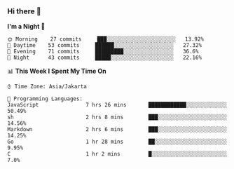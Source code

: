 ### Hi there 👋

<!--
**rmsubekti/rmsubekti** is a ✨ _special_ ✨ repository because its `README.md` (this file) appears on your GitHub profile.

Here are some ideas to get you started:

- 🔭 I’m currently working on ...
- 🌱 I’m currently learning ...
- 👯 I’m looking to collaborate on ...
- 🤔 I’m looking for help with ...
- 💬 Ask me about ...
- 📫 How to reach me: ...
- 😄 Pronouns: ...
- ⚡ Fun fact: ...
-->

<!--START_SECTION:waka-->
**I'm a Night 🦉** 

```text
🌞 Morning    27 commits     ███░░░░░░░░░░░░░░░░░░░░░░   13.92% 
🌆 Daytime    53 commits     ██████░░░░░░░░░░░░░░░░░░░   27.32% 
🌃 Evening    71 commits     █████████░░░░░░░░░░░░░░░░   36.6% 
🌙 Night      43 commits     █████░░░░░░░░░░░░░░░░░░░░   22.16%

```


📊 **This Week I Spent My Time On** 

```text
⌚︎ Time Zone: Asia/Jakarta

💬 Programming Languages: 
JavaScript               7 hrs 26 mins       ████████████░░░░░░░░░░░░░   50.49% 
sh                       2 hrs 8 mins        ███░░░░░░░░░░░░░░░░░░░░░░   14.56% 
Markdown                 2 hrs 6 mins        ███░░░░░░░░░░░░░░░░░░░░░░   14.25% 
Go                       1 hr 28 mins        ██░░░░░░░░░░░░░░░░░░░░░░░   9.95% 
C                        1 hr 2 mins         █░░░░░░░░░░░░░░░░░░░░░░░░   7.0%

```


<!--END_SECTION:waka-->
